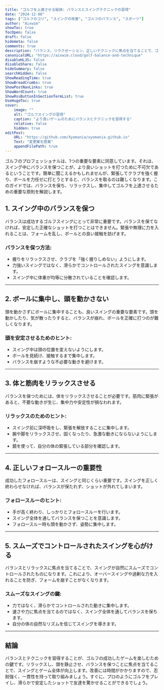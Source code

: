 ```yaml
---
title: "ゴルフを上達させる秘訣: バランスとスイングテクニックの習得"
date: "2024-12-08"
tags: ["ゴルフのコツ", "スイングの改善", "ゴルフのバランス", "スポーツ"]
author: "Aixwim"
showToc: true
TocOpen: false
draft: false
hidemeta: false
comments: true
description: "バランス、リラクゼーション、正しいテクニックに焦点を当てることで、ゴルフのゲームを向上させる方法を学びましょう。スイングを改善し、ゴルフをもっと楽しむ方法を紹介します。"
canonicalURL: "https://aixwim.cloud/golf-balance-and-technique"
disableHLJS: false
disableShare: false
hideSummary: false
searchHidden: false
ShowReadingTime: true
ShowBreadCrumbs: true
ShowPostNavLinks: true
ShowWordCount: true
ShowRssButtonInSectionTermList: true
UseHugoToc: true
cover:
    image: ""
    alt: "ゴルフスイングの習得"
    caption: "より良いゲームのためにバランスとテクニックを習得する"
    relative: false
    hidden: true
editPost:
    URL: "https://github.com/Xyomania/xyomania.github.io"
    Text: "変更案を提案"
    appendFilePath: true
---
```


ゴルフのプロフェッショナルは、1つの重要な要素に同意しています。それは、スイング中にバランスを保つことが、より良いショットを打つために不可欠であるということです。簡単に聞こえるかもしれませんが、緊張してクラブを強く握り、ボールを力任せに打とうとすると、バランスを取るのは難しくなります。このガイドでは、バランスを保ち、リラックスし、集中してゴルフを上達させるための重要な原則を解説します。

<!--more-->

## 1. スイング中のバランスを保つ  

バランスは成功するゴルフスイングにとって非常に重要です。バランスを保てなければ、安定した正確なショットを打つことはできません。緊張や無理に力を入れることは、フォームを乱し、ボールとの良い接触を妨げます。

### バランスを保つ方法:
- 握りをリラックスさせ、クラブを「強く握りしめない」ようにします。
- 力強いスイングではなく、滑らかでコントロールされたスイングを意識します。
- スイング中に体重が均等に分散されていることを確認します。

---

## 2. ボールに集中し、頭を動かさない  

頭を動かさずにボールに集中することも、良いスイングの重要な要素です。頭を動かしたり、気が散ったりすると、バランスが崩れ、ボールを正確に打つのが難しくなります。

### 頭を安定させるためのヒント:
- スイング中は頭の位置を変えないようにします。
- ボールを見続け、接触するまで集中します。
- バランスを崩すような不必要な動きを避けます。

---

## 3. 体と筋肉をリラックスさせる  

バランスを保つためには、体をリラックスさせることが必要です。筋肉に緊張があると、不要な動きが生じ、集中力や安定性が損なわれます。

### リラックスのためのヒント:
- スイング前に深呼吸をし、緊張を解放することに集中します。
- 腕や脚をリラックスさせ、固くなったり、急激な動きにならないようにします。
- 鏡を使って、自分の体の緊張している部分を確認します。

---

## 4. 正しいフォロースルーの重要性  

成功したフォロースルーは、スイングと同じくらい重要です。スイングを正しく終わらせなければ、バランスが保たれず、ショットが外れてしまいます。

### フォロースルーのヒント:
- 手が高く終わり、しっかりとフォロースルーを行います。
- スイング全体を通してバランスを保つことを意識します。
- フォロースルー時も頭を動かさず、姿勢に集中します。

---

## 5. スムーズでコントロールされたスイングを心がける  

バランスとリラックスに焦点を当てることで、スイングが自然にスムーズでコントロールされたものになります。これにより、オーバースイングや過剰な力を入れることを防ぎ、フォームを崩すことがなくなります。

### スムーズなスイングの鍵:
- 力ではなく、滑らかでコントロールされた動きに集中します。
- 速さや力に焦点を当てるのではなく、スイング全体を通してバランスを保ちます。
- 自分の体の自然なリズムを信じてスイングを導きます。

---

## 結論  

バランスとテクニックを習得することが、ゴルフの成功したゲームを楽しむための鍵です。リラックスし、頭を静止させ、バランスを保つことに焦点を当てることで、スイングとゲーム全体が向上します。改善には時間がかかりますので、忍耐強く、一貫性を持って取り組みましょう。すぐに、プロのようにゴルフをプレイし、滑らかで安定したショットで友達を驚かせることができるでしょう。
